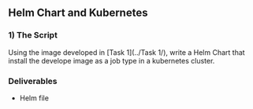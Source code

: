 ## Helm Chart and Kubernetes


### 1) The Script

Using the image developed in [Task 1](../Task 1/), write a Helm Chart that install the develope image as a job type in a kubernetes cluster.

### Deliverables
  * Helm file